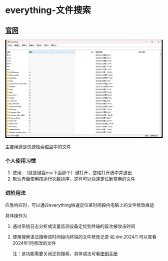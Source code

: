 # everything-文件搜索

## [官网](https://www.voidtools.com/zh-cn/)

![1709815322019](images/index/1709815322019.png)

主要用途是快速检索磁盘中的文件

### 个人使用习惯

1. 使用· （就是键盘esc下面那个）键打开，空格打开选中并退出
2. 默认界面使用按运行次数排序，这样可以快速定位到常用的文件

### 进阶用法

应急响应时，可以通过everything快速定位某时间段内电脑上的文件修改痕迹

具体操作为

1. 通过系统日志分析或流量监测设备定位到终端的首次被攻击时间
2. 使用搜索语法搜索该时间段内终端的文件修改记录 如 dm:2024/1 可以查看2024年1月修改的文件

      注：该功能需要关闭正则搜索，具体语法可看[使用手册](https://www.voidtools.com/zh-cn/faq)


